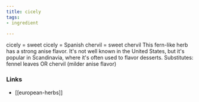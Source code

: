 ```yaml
---
title: cicely
tags:
- ingredient

---
```

cicely = sweet cicely = Spanish chervil = sweet chervil This fern-like herb has a strong anise flavor. It's not well known in the United States, but it's popular in Scandinavia, where it's often used to flavor desserts. Substitutes: fennel leaves OR chervil (milder anise flavor)

### Links

* [[european-herbs]]
